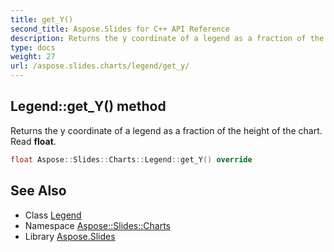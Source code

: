 ```yaml
---
title: get_Y()
second_title: Aspose.Slides for C++ API Reference
description: Returns the y coordinate of a legend as a fraction of the height of the chart. Read float.
type: docs
weight: 27
url: /aspose.slides.charts/legend/get_y/
---
```

## Legend::get_Y() method


Returns the y coordinate of a legend as a fraction of the height of the chart. Read **float**.

```cpp
float Aspose::Slides::Charts::Legend::get_Y() override
```

## See Also

* Class [Legend](../)
* Namespace [Aspose::Slides::Charts](../../)
* Library [Aspose.Slides](../../../)